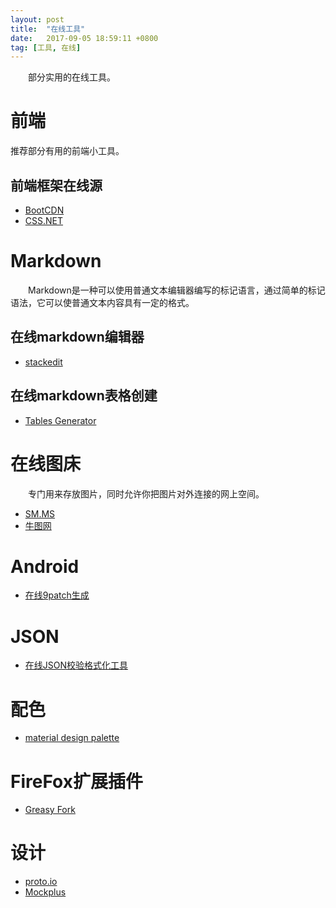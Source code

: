 ```yaml
---
layout: post
title:  "在线工具"
date:   2017-09-05 18:59:11 +0800
tag: [工具, 在线]
---
```


　　部分实用的在线工具。

# 前端

  推荐部分有用的前端小工具。

## 前端框架在线源

 - [BootCDN](http://www.bootcdn.cn/)
 - [CSS.NET](https://www.css.net/)

# Markdown

　　Markdown是一种可以使用普通文本编辑器编写的标记语言，通过简单的标记语法，它可以使普通文本内容具有一定的格式。

## 在线markdown编辑器

 - [stackedit](https://stackedit.io/editor#)

## 在线markdown表格创建

 - [Tables Generator](http://www.tablesgenerator.com/latex_tables)
 
# 在线图床

　　专门用来存放图片，同时允许你把图片对外连接的网上空间。

 - [SM.MS](https://sm.ms/) 
 - [牛图网](http://niupic.com/)
 
# Android 

 - [在线9patch生成](http://romannurik.github.io/AndroidAssetStudio/nine-patches.html)
 
# JSON

 - [在线JSON校验格式化工具](http://www.bejson.com/)
 
# 配色

 - [ material design palette](https://www.materialpalette.com/)
 
# FireFox扩展插件

 - [Greasy Fork](https://greasyfork.org/)
 
# 设计

 - [proto.io](https://proto.io/)
 - [Mockplus](https://www.mockplus.cn/)